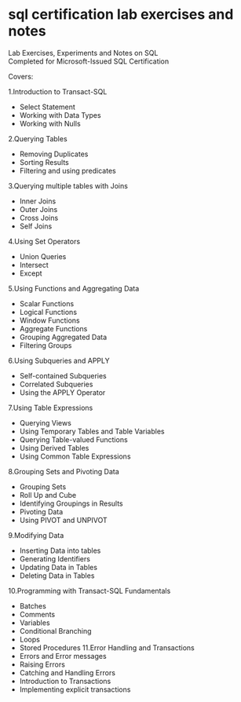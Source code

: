 # sql certification lab exercises and notes

Lab Exercises, Experiments and Notes on SQL <br>
Completed for Microsoft-Issued SQL Certification

Covers:

1.Introduction to Transact-SQL
  * Select Statement
  * Working with Data Types
  * Working with Nulls

2.Querying Tables
  * Removing Duplicates
  * Sorting Results
  * Filtering and using predicates

3.Querying multiple tables with Joins
  * Inner Joins
  * Outer Joins
  * Cross Joins
  * Self Joins

4.Using Set Operators
  * Union Queries
  * Intersect
  * Except

5.Using Functions and Aggregating Data
  * Scalar Functions
  * Logical Functions
  * Window Functions
  * Aggregate Functions
  * Grouping Aggregated Data
  * Filtering Groups

6.Using Subqueries and APPLY
  * Self-contained Subqueries
  * Correlated Subqueries
  * Using the APPLY Operator

7.Using Table Expressions
  * Querying Views
  * Using Temporary Tables and Table Variables
  * Querying Table-valued Functions
  * Using Derived Tables
  * Using Common Table Expressions

8.Grouping Sets and Pivoting Data
  * Grouping Sets
  * Roll Up and Cube
  * Identifying Groupings in Results
  * Pivoting Data
  * Using PIVOT and UNPIVOT

9.Modifying Data
  * Inserting Data into tables
  * Generating Identifiers
  * Updating Data in Tables
  * Deleting Data in Tables

10.Programming with Transact-SQL Fundamentals
  * Batches
  * Comments
  * Variables
  * Conditional Branching
  * Loops
  * Stored Procedures
11.Error Handling and Transactions
  * Errors and Error messages
  * Raising Errors
  * Catching and Handling Errors
  * Introduction to Transactions
  * Implementing explicit transactions 
